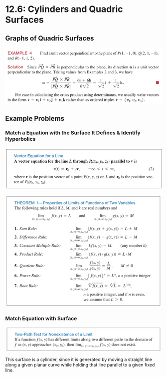 # 12.6: Cylinders and Quadric Surfaces

## Graphs of Quadric Surfaces

![](<../../../../.gitbook/assets/image (257).png>)

## Example Problems

### Match a Equation with the Surface It Defines & Identify Hyperbolics

![](<../../../../.gitbook/assets/image (269).png>)

![](<../../../../.gitbook/assets/image (317).png>)

### Match Equation with Surface

![](<../../../../.gitbook/assets/image (319).png>)

This surface is a​ cylinder, since it is generated by moving a straight line along a given planar curve while holding that line parallel to a given fixed line.









